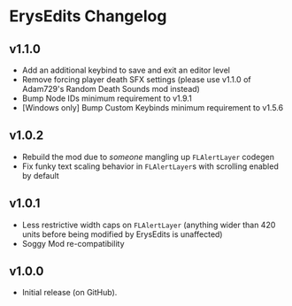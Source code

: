 # ErysEdits Changelog
## v1.1.0
- Add an additional keybind to save and exit an editor level
- Remove forcing player death SFX settings (please use v1.1.0 of Adam729's Random Death Sounds mod instead)
- Bump Node IDs minimum requirement to v1.9.1
- [Windows only] Bump Custom Keybinds minimum requirement to v1.5.6
## v1.0.2
- Rebuild the mod due to *someone* mangling up `FLAlertLayer` codegen
- Fix funky text scaling behavior in `FLAlertLayer`s with scrolling enabled by default
## v1.0.1
- Less restrictive width caps on `FLAlertLayer` (anything wider than 420 units before being modified by ErysEdits is unaffected)
- Soggy Mod re-compatibility
## v1.0.0
- Initial release (on GitHub).